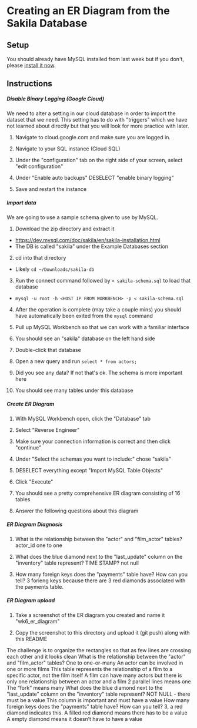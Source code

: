 # Creating an ER Diagram from the Sakila Database

## Setup

You should already have MySQL installed from last week but if you don't, please [install it now](https://dev.mysql.com/downloads/mysql/).

## Instructions

##### Disable Binary Logging (Google Cloud)

We need to alter a setting in our cloud database in order to import the dataset that we need. This setting has to do with "triggers" which we have not learned about directly but that you will look for more practice with later. 

1. Navigate to cloud.google.com and make sure you are logged in. 

2. Navigate to your SQL instance (Cloud SQL)

3. Under the "configuration" tab on the right side of your screen, select "edit configuration"

4. Under "Enable auto backups" DESELECT "enable binary logging"

5. Save and restart the instance

##### Import data

We are going to use a sample schema given to use by MySQL.

1. Download the zip directory and extract it
  * https://dev.mysql.com/doc/sakila/en/sakila-installation.html
  * The DB is called "sakila" under the Example Databases section

2. cd into that directory
  * Likely `cd ~/Downloads/sakila-db`

3. Run the connect command followed by `< sakila-schema.sql` to load that database
  * `mysql -u root -h <HOST IP FROM WORKBENCH> -p < sakila-schema.sql`

4. After the operation is complete (may take a couple mins) you should have automatically been exited from the `mysql` command

5. Pull up MySQL Workbench so that we can work with a familiar interface

6. You should see an "sakila" database on the left hand side

7. Double-click that database

8. Open a new query and run `select * from actors;`

9. Did you see any data? If not that's ok. The schema is more important here


10. You should see many tables under this database

##### Create ER Diagram

1. With MySQL Workbench open, click the "Database" tab

2. Select "Reverse Engineer"

3. Make sure your connection information is correct and then click "continue"

4. Under "Select the schemas you want to include:" chose "sakila"

5. DESELECT everything except "Import MySQL Table Objects"

6. Click "Execute"

7. You should see a pretty comprehensive ER diagram consisting of 16 tables

8. Answer the following questions about this diagram

##### ER Diagram Diagnosis 

1. What is the relationship between the "actor" and "film_actor" tables?
actor_id one to one 

2. What does the blue diamond next to the "last_update" column on the "inventory" table represent?
TIME STAMP? not null

3. How many foreign keys does the "payments" table have? How can you tell?
3 forieng keys because there are 3 red diamonds associated with the payments table.

##### ER Diagram upload

1. Take a screenshot of the ER diagram you created and name it "wk6_er_diagram"

2. Copy the screenshot to this directory and upload it (git push) along with this README


The challenge is to organize the rectangles so that as few lines are crossing each other and it looks clean
What is the relationship between the "actor" and "film_actor" tables?
One to one-or-many
An actor can be involved in one or more films
This table represents the relationship of a film to a specific actor, not the film itself
A film can have many actors but there is only one relationship between an actor and a film
2 parallel lines means one 
The “fork” means many
What does the blue diamond next to the "last_update" column on the "inventory" table represent?
NOT NULL - there must be a value 
This column is important and must have a value
How many foreign keys does the "payments" table have? How can you tell?
3, a red diamond indicates this. 
A filled red diamond means there has to be a value
A empty diamond means it doesn’t have to have a value
